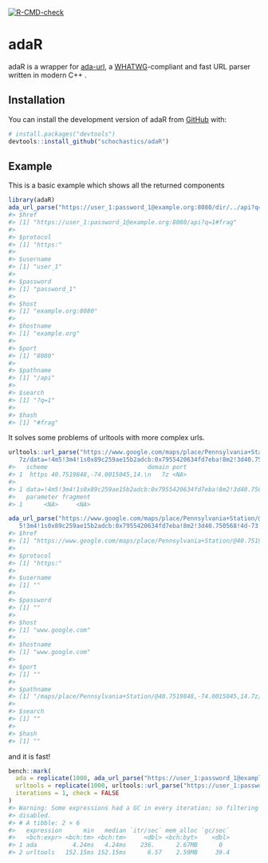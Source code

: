 
<!-- README.md is generated from README.Rmd. Please edit that file -->
<!-- badges: start -->

[![R-CMD-check](https://github.com/schochastics/adaR/actions/workflows/R-CMD-check.yaml/badge.svg)](https://github.com/schochastics/adaR/actions/workflows/R-CMD-check.yaml)
<!-- badges: end -->

# adaR

adaR is a wrapper for [ada-url](https://github.com/ada-url/ada), a
[WHATWG](https://url.spec.whatwg.org/#url-parsing)-compliant and fast
URL parser written in modern C++ .

## Installation

You can install the development version of adaR from
[GitHub](https://github.com/) with:

``` r
# install.packages("devtools")
devtools::install_github("schochastics/adaR")
```

## Example

This is a basic example which shows all the returned components

``` r
library(adaR)
ada_url_parse("https://user_1:password_1@example.org:8080/dir/../api?q=1#frag")
#> $href
#> [1] "https://user_1:password_1@example.org:8080/api?q=1#frag"
#> 
#> $protocol
#> [1] "https:"
#> 
#> $username
#> [1] "user_1"
#> 
#> $password
#> [1] "password_1"
#> 
#> $host
#> [1] "example.org:8080"
#> 
#> $hostname
#> [1] "example.org"
#> 
#> $port
#> [1] "8080"
#> 
#> $pathname
#> [1] "/api"
#> 
#> $search
#> [1] "?q=1"
#> 
#> $hash
#> [1] "#frag"
```

It solves some problems of urltools with more complex urls.

``` r
urltools::url_parse("https://www.google.com/maps/place/Pennsylvania+Station/@40.7519848,-74.0015045,14.
   7z/data=!4m5!3m4!1s0x89c259ae15b2adcb:0x7955420634fd7eba!8m2!3d40.750568!4d-73.993519")
#>   scheme                            domain port
#> 1  https 40.7519848,-74.0015045,14.\n   7z <NA>
#>                                                                                 path
#> 1 data=!4m5!3m4!1s0x89c259ae15b2adcb:0x7955420634fd7eba!8m2!3d40.750568!4d-73.993519
#>   parameter fragment
#> 1      <NA>     <NA>

ada_url_parse("https://www.google.com/maps/place/Pennsylvania+Station/@40.7519848,-74.0015045,14.7z/data=!4m
   5!3m4!1s0x89c259ae15b2adcb:0x7955420634fd7eba!8m2!3d40.750568!4d-73.993519")
#> $href
#> [1] "https://www.google.com/maps/place/Pennsylvania+Station/@40.7519848,-74.0015045,14.7z/data=!4m%20%20%205!3m4!1s0x89c259ae15b2adcb:0x7955420634fd7eba!8m2!3d40.750568!4d-73.993519"
#> 
#> $protocol
#> [1] "https:"
#> 
#> $username
#> [1] ""
#> 
#> $password
#> [1] ""
#> 
#> $host
#> [1] "www.google.com"
#> 
#> $hostname
#> [1] "www.google.com"
#> 
#> $port
#> [1] ""
#> 
#> $pathname
#> [1] "/maps/place/Pennsylvania+Station/@40.7519848,-74.0015045,14.7z/data=!4m%20%20%205!3m4!1s0x89c259ae15b2adcb:0x7955420634fd7eba!8m2!3d40.750568!4d-73.993519"
#> 
#> $search
#> [1] ""
#> 
#> $hash
#> [1] ""
```

and it is fast!

``` r
bench::mark(
  ada = replicate(1000, ada_url_parse("https://user_1:password_1@example.org:8080/dir/../api?q=1#frag")),
  urltools = replicate(1000, urltools::url_parse("https://user_1:password_1@example.org:8080/dir/../api?q=1#frag")),
  iterations = 1, check = FALSE
)
#> Warning: Some expressions had a GC in every iteration; so filtering is
#> disabled.
#> # A tibble: 2 × 6
#>   expression      min   median `itr/sec` mem_alloc `gc/sec`
#>   <bch:expr> <bch:tm> <bch:tm>     <dbl> <bch:byt>    <dbl>
#> 1 ada          4.24ms   4.24ms    236.      2.67MB      0  
#> 2 urltools   152.15ms 152.15ms      6.57    2.59MB     39.4
```
